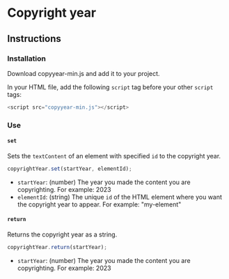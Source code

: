 # Copyright year

## Instructions

### Installation

Download copyyear-min.js and add it to your project.

In your HTML file, add the following `script` tag before your other `script` tags:

```javascript
<script src="copyyear-min.js"></script>
```

### Use
#### `set`
Sets the `textContent` of an element with specified `id` to the copyright year.

```javascript
copyrightYear.set(startYear, elementId);
```

- `startYear`: (number) The year you made the content you are copyrighting. For example: 2023
- `elementId`: (string) The unique `id` of the HTML element where you want the copyright year to appear. For example: "my-element"

#### `return`
Returns the copyright year as a string.

```javascript
copyrightYear.return(startYear);
```

- `startYear`: (number) The year you made the content you are copyrighting. For example: 2023
